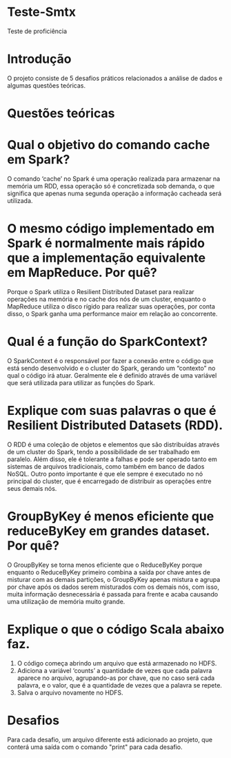 # Teste-Smtx
Teste de proficiência


# Introdução
O projeto consiste de 5 desafios práticos relacionados a análise de dados e algumas questões teóricas.

# Questões teóricas

# Qual o objetivo do comando cache em Spark? 
O comando ‘cache’ no Spark é uma operação realizada para armazenar na memória um RDD, essa operação só é concretizada sob demanda, o que significa que apenas numa segunda operação a informação cacheada será utilizada.

# O mesmo código implementado em Spark é normalmente mais rápido que a implementação equivalente em MapReduce. Por quê? 
Porque o Spark utiliza o Resilient Distributed Dataset para realizar operações na memória e no cache dos nós de um cluster, enquanto o MapReduce utiliza o disco rígido para realizar suas operações, por conta disso, o Spark ganha uma performance maior em relação ao concorrente.

# Qual é a função do SparkContext? 
O SparkContext é o responsável por fazer a conexão entre o código que está sendo desenvolvido e o cluster do Spark, gerando um “contexto” no qual o código irá atuar. Geralmente ele é definido através de uma variável que será utilizada para utilizar as funções do Spark.

# Explique com suas palavras o que é Resilient Distributed Datasets (RDD). 
O RDD é uma coleção de objetos e elementos que são distribuídas através de um cluster do Spark, tendo a possibilidade de ser trabalhado em paralelo. Além disso, ele é tolerante a falhas e pode ser operado tanto em sistemas de arquivos tradicionais, como também em banco de dados NoSQL. Outro ponto importante é que ele sempre é executado no nó principal do cluster, que é encarregado de distribuir as operações entre seus demais nós.

# GroupByKey é menos eficiente que reduceByKey em grandes dataset. Por quê?
O GroupByKey se torna menos eficiente que o ReduceByKey porque enquanto o ReduceByKey primeiro combina a saída por chave antes de misturar com as demais partições, o GroupByKey apenas mistura e agrupa por chave após os dados serem misturados com os demais nós, com isso, muita informação desnecessária é passada para frente e acaba causando uma utilização de memória muito grande.

# Explique o que o código Scala abaixo faz.
1.	O código começa abrindo um arquivo que está armazenado no HDFS.
2.	Adiciona a variável ‘counts’ a quantidade de vezes que cada palavra aparece no arquivo, agrupando-as por chave, que no caso será cada palavra, e o valor, que é a quantidade de vezes que a palavra se repete.
3.	Salva o arquivo novamente no HDFS.

# Desafios

Para cada desafio, um arquivo diferente está adicionado ao projeto, que conterá uma saída com o comando "print" para cada desafio.